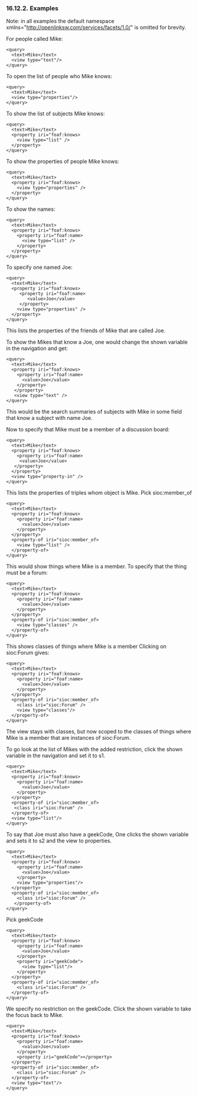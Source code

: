 <div id="virtuosospongerfacentexamples" class="section">

<div class="titlepage">

<div>

<div>

### 16.12.2. Examples

</div>

</div>

</div>

Note: in all examples the default namespace
xmlns="http://openlinksw.com/services/facets/1.0/" is omitted for
brevity.

For people called Mike:

``` programlisting
<query>
  <text>Mike</text>
  <view type="text"/>
</query>
```

To open the list of people who Mike knows:

``` programlisting
<query>
  <text>Mike</text>
  <view type="properties"/>
</query>
```

To show the list of subjects Mike knows:

``` programlisting
<query>
  <text>Mike</text>
  <property iri="foaf:knows>
    <view type="list" />
  </property>
</query>
```

To show the properties of people Mike knows:

``` programlisting
<query>
  <text>Mike</text>
  <property iri="foaf:knows>
    <view type="properties" />
  </property>
</query>
```

To show the names:

``` programlisting
<query>
  <text>Mike</text>
  <property iri="foaf:knows>
    <property iri="foaf:name>
      <view type="list" />
    </property>
  </property>
</query>
```

To specify one named Joe:

``` programlisting
<query>
  <text>Mike</text>
  <property iri="foaf:knows>
     <property iri="foaf:name>
        <value>Joe</value>
     </property>
    <view type="properties" />
  </property>
</query>
```

This lists the properties of the friends of Mike that are called Joe.

To show the Mikes that know a Joe, one would change the shown variable
in the navigation and get:

``` programlisting
<query>
  <text>Mike</text>
  <property iri="foaf:knows>
    <property iri="foaf:name>
      <value>Joe</value>
    </property>
   </property>
   <view type="text" />
</query>
```

This would be the search summaries of subjects with Mike in some field
that know a subject with name Joe.

Now to specify that Mike must be a member of a discussion board:

``` programlisting
<query>
  <text>Mike</text>
  <property iri="foaf:knows>
    <property iri="foaf:name>
     <value>Joe</value>
   </property>
  </property>
  <view type="property-in" />
</query>
```

This lists the properties of triples whom object is Mike. Pick
sioc:member_of

``` programlisting
<query>
  <text>Mike</text>
  <property iri="foaf:knows>
    <property iri="foaf:name>
      <value>Joe</value>
    </property>
  </property>
  <property-of iri="sioc:member_of>
    <view type="list" />
  </property-of>
</query>
```

This would show things where Mike is a member. To specify that the thing
must be a forum:

``` programlisting
<query>
  <text>Mike</text>
  <property iri="foaf:knows>
    <property iri="foaf:name>
      <value>Joe</value>
    </property>
  </property>
  <property-of iri="sioc:member_of>
    <view type="classes" />
  </property-of>
</query>
```

This shows classes of things where Mike is a member Clicking on
sioc:Forum gives:

``` programlisting
<query>
  <text>Mike</text>
  <property iri="foaf:knows>
    <property iri="foaf:name>
      <value>Joe</value>
    </property>
  </property>
  <property-of iri="sioc:member_of>
    <class iri="sioc:Forum" />
    <view type="classes"/>
  </property-of>
</query>
```

The view stays with classes, but now scoped to the classes of things
where Mike is a member that are instances of sioc:Forum.

To go look at the list of Mikes with the added restriction, click the
shown variable in the navigation and set it to s1.

``` programlisting
<query>
  <text>Mike</text>
  <property iri="foaf:knows>
    <property iri="foaf:name>
      <value>Joe</value>
    </property>
  </property>
  <property-of iri="sioc:member_of>
   <class iri="sioc:Forum" />
  </property-of>
  <view type="list"/>
</query>
```

To say that Joe must also have a geekCode, One clicks the shown variable
and sets it to s2 and the view to properties.

``` programlisting
<query>
  <text>Mike</text>
  <property iri="foaf:knows>
    <property iri="foaf:name>
      <value>Joe</value>
    </property>
    <view type="properties"/>
  </property>
  <property-of iri="sioc:member_of>
    <class iri="sioc:Forum" />
   </property-of>
</query>
```

Pick geekCode

``` programlisting
<query>
  <text>Mike</text>
  <property iri="foaf:knows>
    <property iri="foaf:name>
      <value>Joe</value>
    </property>
    <property iri="geekCode">
      <view type="list"/>
    </property>
  </property>
  <property-of iri="sioc:member_of>
    <class iri="sioc:Forum" />
  </property-of>
</query>
```

We specify no restriction on the geekCode. Click the shown variable to
take the focus back to Mike.

``` programlisting
<query>
  <text>Mike</text>
  <property iri="foaf:knows>
    <property iri="foaf:name>
      <value>Joe</value>
    </property>
    <property iri="geekCode"></property>
  </property>
  <property-of iri="sioc:member_of>
    <class iri="sioc:Forum" />
  </property-of>
  <view type="text"/>
</query>
```

</div>
